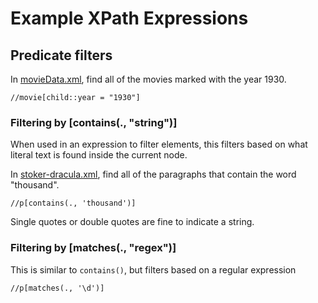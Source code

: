 # Example XPath Expressions 

## Predicate filters

In [movieData.xml](movieData.xml), find all of the movies marked with the year 1930.

```
//movie[child::year = "1930"]
```


### Filtering by [contains(., "string")]  
When used in an expression to filter elements, this filters based on what literal text is found inside the current node.

In [stoker-dracula.xml](stoker-dracula.xml), find all of the paragraphs that contain the word "thousand".

```
//p[contains(., 'thousand')]
```

Single quotes or double quotes are fine to indicate a string. 

### Filtering by [matches(., "regex")]  
This is similar to `contains()`, but filters based on a regular expression

```
//p[matches(., '\d')]
```

